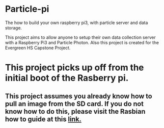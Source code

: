 # Particle-pi
The how to build your own raspberry pi3, with  particle server and  data storage. 


This project aims to allow anyone to setup their own data collection server with a Raspberry Pi3 and Particle Photon.
Also this project is created for the Evergreen HS Capstone Project.

# This project picks up off from the initial boot of the Rasberry pi.
## This project assumes you already know how to pull an image from the SD card. If you do not know how to do this, please visit the Rasbian how to guide at this [link.](https://www.raspberrypi.org/learning/hardware-guide/)
